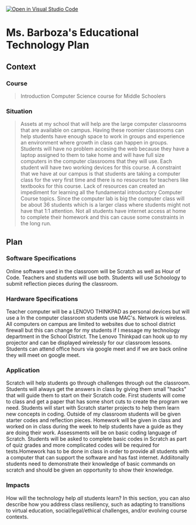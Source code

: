 [![Open in Visual Studio Code](https://classroom.github.com/assets/open-in-vscode-f059dc9a6f8d3a56e377f745f24479a46679e63a5d9fe6f495e02850cd0d8118.svg)](https://classroom.github.com/online_ide?assignment_repo_id=5862833&assignment_repo_type=AssignmentRepo)
# Ms. Barboza's Educational Technology Plan


## Context

### Course

>Introduction Computer Science course for Middle Schoolers

### Situation
>Assets at my school that will help are the large  computer classrooms that are available on campus. Having these roomier classrooms can help students have enough space to work in groups and experience an environment where growth in class can happen in groups.  Students will have no problem accesing the web because they have a laptop assigned to them to take home and will have full size computers in the computer classrooms that they will use. Each student will have two working devices for this course. 
>A constraint that we have at our campus is that students are taking a computer class for the very first time and there is no resources for teachers like textbooks for this course. Lack of resources can created an impediment for learning all the fundamental introductory  Computer Course topics. Since the computer lab is big the computer class will be about 36 students which is a larger class where students might not have that 1:1 attention.  Not all students have internet access at home to complete their homework and this can cause some constraints in the long run. 


## Plan

### Software Specifications

Online software used in the classroom will be Scratch as well as Hour of Code. Teachers and students will use both. Students will use Schoology to submit reflection pieces during the classroom.

### Hardware Specifications

Teacher computer will be a LENOVO THINKPAD as personal devices but will use a 
In the computer classroom students use MAC's. Network is wireless.
All computers on campus are limited to websites due to school district firewall but this can change for my students if I message my technology department in the School District.
The Lenovo Thinkpad can hook up to my projector and can be displayed wirelessly for our classroom lessons.
Students can attend office hours via google meet and if we are back online they will meet on google meet.
### Application
Scratch will help students go through challenges through out the classroom. 
Students will always get the answers in class by giving them small "hacks" that will guide them to start on their Scratch code. First students will come to class and
get a paper that has some short cuts to create the program we need. Students will start with Scratch starter projects to help them learn new concepts in coding.
Outside of my classroom students will be given starter codes and reflection pieces. Homework will be given in class and worked on in class during the week to help students have a guide as they are doing their work. Assessments will be on basic coding language of Scratch. Students will be asked to complete basic codes in Scratch as part of quiz grades and more complicated codes will be required for tests.Homework has to be done in class in order to provide all students with a computer that can support the software and has fast internet. Addiitonally students need to demonstrate their knowledge of basic commands on scratch and should be given an opportunity to show their knowledge. 

### Impacts


How will the technology help *all* students learn? In this section, you can also
describe how you address class resiliency, such as adapting to
transitions to virtual education, social/legal/ethical challenges,  and/or 
evolving course contexts. 
